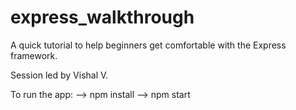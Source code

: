 # express_walkthrough
A quick tutorial to help beginners get comfortable with the Express framework.

Session led by Vishal V.

To run the app:
--> npm install
--> npm start
